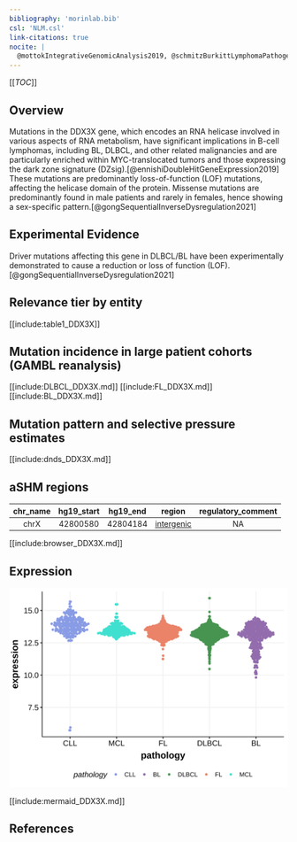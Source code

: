 ```yaml
---
bibliography: 'morinlab.bib'
csl: 'NLM.csl'
link-citations: true
nocite: |
  @mottokIntegrativeGenomicAnalysis2019, @schmitzBurkittLymphomaPathogenesis2012, @reddyGeneticFunctionalDrivers2017, @schmitzGeneticsPathogenesisDiffuse2018, @arthurGenomewideDiscoverySomatic2018
---
```

[[_TOC_]]

## Overview
Mutations in the DDX3X gene, which encodes an RNA helicase involved in various aspects of RNA metabolism, have significant implications in B-cell lymphomas, including BL, DLBCL, and other related malignancies and are particularly enriched within MYC-translocated tumors and those expressing the dark zone signature (DZsig).[@ennishiDoubleHitGeneExpression2019] 
These mutations are predominantly loss-of-function (LOF) mutations, affecting the helicase domain of the protein. Missense mutations are predominantly found in male patients and rarely in females, hence showing a sex-specific pattern.[@gongSequentialInverseDysregulation2021]


## Experimental Evidence

Driver mutations affecting this gene in DLBCL/BL have been experimentally demonstrated to cause a reduction or loss of function (LOF).[@gongSequentialInverseDysregulation2021]

## Relevance tier by entity

[[include:table1_DDX3X]]

## Mutation incidence in large patient cohorts (GAMBL reanalysis)

[[include:DLBCL_DDX3X.md]]
[[include:FL_DDX3X.md]]
[[include:BL_DDX3X.md]]

## Mutation pattern and selective pressure estimates

[[include:dnds_DDX3X.md]]

## aSHM regions

|chr_name|hg19_start|hg19_end|region                                                                                          |regulatory_comment|
|:--------:|:----------:|:--------:|:------------------------------------------------------------------------------------------------:|:------------------:|
|chrX    |42800580  |42804184|[intergenic](https://genome.ucsc.edu/s/rdmorin/GAMBL%20hg19?position=chrX%3A42800580%2D42804184)|NA                |



[[include:browser_DDX3X.md]]

## Expression
![](images/gene_expression/DDX3X_by_pathology.svg)
<!-- ORIGIN: schmitzBurkittLymphomaPathogenesis2012 -->
<!-- DLBCL: schmitzGeneticsPathogenesisDiffuse2018a -->
<!-- BL: schmitzBurkittLymphomaPathogenesis2012 -->
<!-- BL: schmitzBurkittLymphomaPathogenesis2012 -->
<!-- PMBL: mottokIntegrativeGenomicAnalysis2019b -->

[[include:mermaid_DDX3X.md]]

## References


